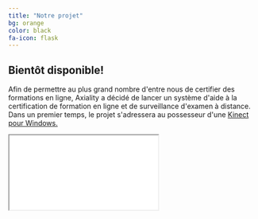 ```yaml
---
title: "Notre projet"
bg: orange
color: black
fa-icon: flask
---
```


## Bientôt disponible!

Afin de permettre au plus grand nombre d'entre nous de certifier des formations en ligne, Axiality a décidé de lancer un système d'aide à la certification de formation en ligne et de surveillance d'examen à distance. Dans un premier temps, le projet s'adressera au possesseur d'une [Kinect pour Windows.
]({{https://dev.windows.com/fr-fr/kinect}})

<div class="icontain">
	<iframe src="//www.youtube.com/embed/eCHprAvzQso" allowfullscreen></iframe>
</div>

